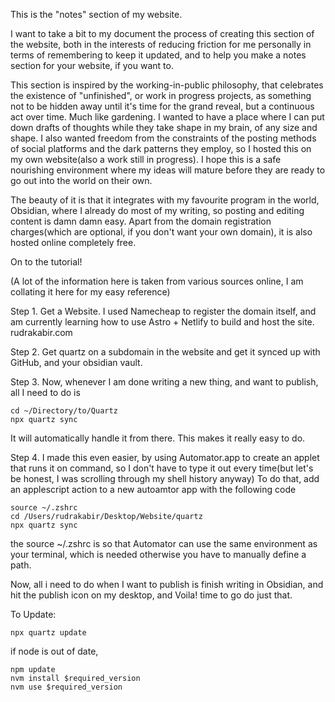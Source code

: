 This is the "notes" section of my website. 

I want to take a bit to my document the process of creating this section of the website, both in the interests of reducing friction for me personally in terms of remembering to keep it updated, and to help you make a notes section for your website, if you want to.

This section is inspired by the working-in-public philosophy, that celebrates the existence of "unfinished", or work in progress projects, as something not to be hidden away until it's time for the grand reveal, but a continuous act over time. Much like gardening. I wanted to have a place where I can put down drafts of thoughts while they take shape in my brain, of any size and shape. I also wanted freedom from the constraints of the posting methods of social platforms and the dark patterns they employ, so I hosted this on my own website(also a work still in progress). I hope this is a safe nourishing environment where my ideas will mature before they are ready to go out into the world on their own.

The beauty of it is that it integrates with my favourite program in the world, Obsidian, where I already do most of my writing, so posting and editing content is damn damn easy. Apart from the domain registration charges(which are optional, if you don't want your own domain), it is also hosted online completely free.

On to the tutorial!

(A lot of the information here is taken from various sources online, I am collating it here for my easy reference)

Step 1. Get a Website. I used Namecheap to register the domain itself, and am currently learning how to use Astro + Netlify to build and host the site. rudrakabir.com

Step 2. Get quartz on a subdomain in the website and get it synced up with GitHub, and your obsidian vault. 

Step 3. Now, whenever I am done writing a new thing, and want to publish, all I need to do is

```
cd ~/Directory/to/Quartz
npx quartz sync
```
It will automatically handle it from there. This makes it really easy to do. 

Step 4. I made this even easier, by using Automator.app to create an applet that runs it on command, so I don't have to type it out every time(but let's be honest, I was scrolling through my shell history anyway)
To do that, add an applescript action to a new autoamtor app with the following code

```
source ~/.zshrc
cd /Users/rudrakabir/Desktop/Website/quartz
npx quartz sync
```

the source ~/.zshrc is so that Automator can use the same environment as your terminal, which is needed otherwise you have to manually define a path.

Now, all i need to do when I want to publish is finish writing in Obsidian, and hit the publish icon on my desktop, and Voila! time to go do just that. 


To Update:

```
npx quartz update
```
if node is out of date,

```
npm update
nvm install $required_version
nvm use $required_version
```


